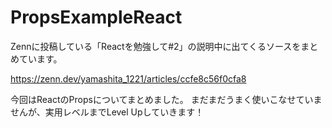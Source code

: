 # PropsExampleReact

Zennに投稿している「Reactを勉強して#2」の説明中に出てくるソースをまとめています。

https://zenn.dev/yamashita_1221/articles/ccfe8c56f0cfa8

今回はReactのPropsについてまとめました。
まだまだうまく使いこなせていませんが、実用レベルまでLevel Upしていきます！

